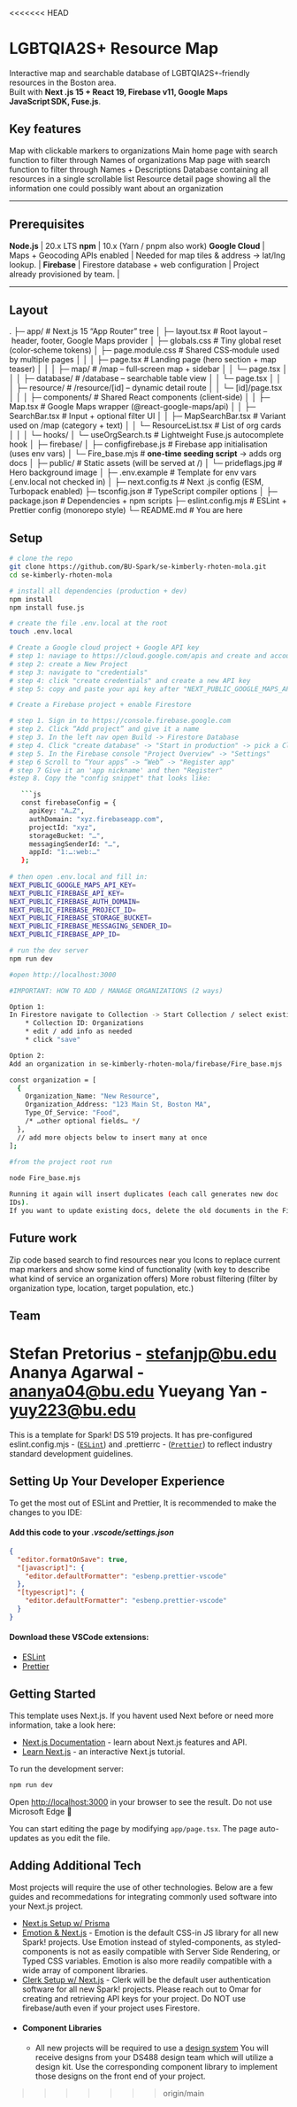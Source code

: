 <<<<<<< HEAD
# LGBTQIA2S+ Resource Map

Interactive map and searchable database of LGBTQIA2S+‑friendly resources in the Boston area.  
Built with **Next .js 15 + React 19, Firebase v11, Google Maps JavaScript SDK, Fuse.js**.

## Key features

Map with clickable markers to organizations
Main home page with search function to filter through Names of organizations
Map page with search function to filter through Names + Descriptions
Database containing all resources in a single scrollable list
Resource detail page showing all the information one could possibly want about an organization

---

## Prerequisites

**Node.js** | 20.x LTS 
**npm** | 10.x (Yarn / pnpm also work)
**Google Cloud** | Maps + Geocoding APIs enabled | Needed for map tiles & address → lat/lng lookup. |
**Firebase** | Firestore database + web configuration | Project already provisioned by team. |

---

## Layout

.
├─ app/                         # Next.js 15 “App Router” tree
│  ├─ layout.tsx               #  Root layout – header, footer, Google Maps provider
│  ├─ globals.css              #  Tiny global reset (color‑scheme tokens)
│  ├─ page.module.css          #  Shared CSS‑module used by multiple pages
│  │
│  ├─ page.tsx                 #  Landing page (hero section + map teaser)
│  │
│  ├─ map/                     #  /map – full‑screen map + sidebar
│  │   └─ page.tsx
│  │
│  ├─ database/                #  /database – searchable table view
│  │   └─ page.tsx
│  │
│  ├─ resource/                #  /resource/[id] – dynamic detail route
│  │   └─ [id]/page.tsx
│  │
│  ├─ components/              #  Shared React components (client‑side)
│  │   ├─ Map.tsx              #   Google Maps wrapper (@react-google-maps/api)
│  │   ├─ SearchBar.tsx        #   Input + optional filter UI
│  │   ├─ MapSearchBar.tsx     #   Variant used on /map (category + text)
│  │   └─ ResourceList.tsx     #   List of org cards
│  │
│  └─ hooks/
│      └─ useOrgSearch.ts      #   Lightweight Fuse.js autocomplete hook
│
├─ firebase/
│  ├─ configfirebase.js        #  Firebase app initialisation (uses env vars)
│  └─ Fire_base.mjs            #  **one‑time seeding script** → adds org docs
│
├─ public/                     #  Static assets (will be served at /)
│   └─ prideflags.jpg          #  Hero background image
│
├─ .env.example                #  Template for env vars (.env.local not checked in)
│
├─ next.config.ts              #  Next .js config (ESM, Turbopack enabled)
├─ tsconfig.json               #  TypeScript compiler options
│
├─ package.json                #  Dependencies + npm scripts
├─ eslint.config.mjs           #  ESLint + Prettier config (monorepo style)
└─ README.md                   #  You are here

## Setup

```bash
# clone the repo
git clone https://github.com/BU-Spark/se-kimberly-rhoten-mola.git
cd se-kimberly-rhoten-mola

# install all dependencies (production + dev)
npm install
npm install fuse.js

# create the file .env.local at the root
touch .env.local

# Create a Google cloud project + Google API key
# step 1: naviage to https://cloud.google.com/apis and create and account
# step 2: create a New Project
# step 3: navigate to "credentials"
# step 4: click "create credentials" and create a new API key
# step 5: copy and paste your api key after "NEXT_PUBLIC_GOOGLE_MAPS_API_KEY="

# Create a Firebase project + enable Firestore

# step 1. Sign in to https://console.firebase.google.com 
# step 2. Click “Add project” and give it a name 
# step 3. In the left nav open Build -> Firestore Database
# step 4. Click "create database" -> "Start in production" -> pick a Cloud region  
# step 5. In the Firebase console "Project Overview" -> "Settings"  
# step 6 Scroll to “Your apps” -> “Web” -> "Register app"
# step 7 Give it an 'app nickname' and then "Register" 
#step 8. Copy the "config snippet" that looks like:

   ```js
   const firebaseConfig = {
     apiKey: "A…Z",
     authDomain: "xyz.firebaseapp.com",
     projectId: "xyz",
     storageBucket: "…",
     messagingSenderId: "…",
     appId: "1:…:web:…"
   };
   
# then open .env.local and fill in:
NEXT_PUBLIC_GOOGLE_MAPS_API_KEY=
NEXT_PUBLIC_FIREBASE_API_KEY=
NEXT_PUBLIC_FIREBASE_AUTH_DOMAIN=
NEXT_PUBLIC_FIREBASE_PROJECT_ID=
NEXT_PUBLIC_FIREBASE_STORAGE_BUCKET=
NEXT_PUBLIC_FIREBASE_MESSAGING_SENDER_ID=
NEXT_PUBLIC_FIREBASE_APP_ID=

# run the dev server
npm run dev      

#open http://localhost:3000

#IMPORTANT: HOW TO ADD / MANAGE ORGANIZATIONS (2 ways)

Option 1: 
In Firestore navigate to Collection -> Start Collection / select existing
    * Collection ID: Organizations
    * edit / add info as needed
    * click "save"

Option 2:
Add an organization in se-kimberly-rhoten-mola/firebase/Fire_base.mjs

const organization = [
  {
    Organization_Name: "New Resource",
    Organization_Address: "123 Main St, Boston MA",
    Type_Of_Service: "Food",
    /* …other optional fields… */
  },
  // add more objects below to insert many at once
];

#from the project root run
    
node Fire_base.mjs

Running it again will insert duplicates (each call generates new doc
IDs).
If you want to update existing docs, delete the old documents in the Firebase Console and then run

```

## Future work

Zip code based search to find resources near you
Icons to replace current map markers and show some kind of functionality (with key to describe what kind of service an organization offers)
More robust filtering (filter by organization type, location, target population, etc.)

## Team

Stefan Pretorius - stefanjp@bu.edu
Ananya Agarwal - ananya04@bu.edu
Yueyang Yan - yuy223@bu.edu
=======
This is a template for Spark! DS 519 projects. It has pre-configured eslint.config.mjs - ([`ESLint`](https://eslint.org/)) and .prettierrc - ([`Prettier`](https://prettier.io/)) to reflect industry standard development guidelines.

## Setting Up Your Developer Experience

To get the most out of ESLint and Prettier, It is recommended to make the changes to you IDE:

#### Add this code to your _.vscode/settings.json_

```json
{
  "editor.formatOnSave": true,
  "[javascript]": {
    "editor.defaultFormatter": "esbenp.prettier-vscode"
  },
  "[typescript]": {
    "editor.defaultFormatter": "esbenp.prettier-vscode"
  }
}
```

#### Download these VSCode extensions:

- [ESLint](https://marketplace.visualstudio.com/items?itemName=dbaeumer.vscode-eslint)
- [Prettier](https://marketplace.visualstudio.com/items?itemName=esbenp.prettier-vscode)

## Getting Started

This template uses Next.js. If you havent used Next before or need more information, take a look here:

- [Next.js Documentation](https://nextjs.org/docs) - learn about Next.js features and API.
- [Learn Next.js](https://nextjs.org/learn) - an interactive Next.js tutorial.

To run the development server:

```bash
npm run dev
```

Open [http://localhost:3000](http://localhost:3000) in your browser to see the result. Do not use Microsoft Edge 🤮

You can start editing the page by modifying `app/page.tsx`. The page auto-updates as you edit the file.

## Adding Additional Tech

Most projects will require the use of other technologies. Below are a few guides and recommedations for integrating commonly used software into your Next.js project.

- [Next.js Setup w/ Prisma](https://www.dhiwise.com/post/the-ultimate-guide-to-next-js-prisma-setup)
- [Emotion & Next.js](https://www.dhiwise.com/post/implementing-nextjs-emotions-in-your-project) - Emotion is the default CSS-in JS library for all new Spark! projects. Use Emotion instead of styled-components, as styled-components is not as easily compatible with Server Side Rendering, or Typed CSS variables. Emotion is also more readily compatible with a wide array of component libraries.
- [Clerk Setup w/ Next.js](https://clerk.com/docs/quickstarts/nextjs) - Clerk will be the default user authentication software for all new Spark! projects. Please reach out to Omar for creating and retrieving API keys for your project. Do NOT use firebase/auth even if your project uses Firestore.
- #### Component Libraries
  - All new projects will be required to use a [design system](https://www.figma.com/blog/design-systems-101-what-is-a-design-system/) You will receive designs from your DS488 design team which will utilize a design kit. Use the corresponding component library to implement those designs on the front end of your project.
>>>>>>> origin/main

